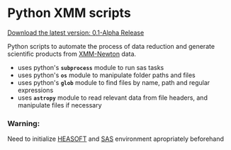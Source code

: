 Python XMM scripts
============

[Download the latest version: 0.1-Alpha Release](https://github.com/evandromr/python_xmmscripts/releases)

Python scripts to automate the process of data reduction and generate scientific products from [XMM-Newton](http://xmm.esac.esa.int/) data.

 - uses python's **`subprocess`** module to run sas tasks
 - uses python's **`os`** module to manipulate folder paths and files
 - uses python's **`glob`** module to find files by name, path and regular expressions
 - uses **`astropy`** module to read relevant data from file headers, and manipulate files if necessary

### Warning:
 Need to initialize [HEASOFT](http://heasarc.nasa.gov/lheasoft/) and [SAS](http://xmm.esac.esa.int/sas/current/documentation/sas_concise.shtml) environment apropriately beforehand 
